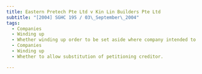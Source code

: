 ```yaml
---
title: Eastern Pretech Pte Ltd v Kin Lin Builders Pte Ltd 
subtitle: "[2004] SGHC 195 / 03\_September\_2004"
tags:
  - Companies
  - Winding up
  - Whether winding up order to be set aside where company intended to file application for scheme of arrangement.
  - Companies
  - Winding up
  - Whether to allow substitution of petitioning creditor.

---
```


